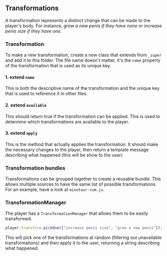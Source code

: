 ## Transformations

A transformation represents a distinct change that can be made to the player's body. For instance, _grow a new penis if they have none_ or _increase penis size if they have one_.

### Transformation

To make a new transformation, create a new class that extends from `_super` and add it to this folder.
The file name doesn't matter, it's the `name` property of the transformation that is used as its unique key.

#### 1. extend `name`

This is both the descriptive name of the transformation and the unique key that is used to reference it in other files.

#### 2. extend `available`

This should return true if the transformation can be applied. This is used to determine which transformations are available to the player.

#### 3. extend `apply`

This is the method that actually applies the transformation. It should make the necessary changes to the player, then return a template message describing what happened (this will be show to the user)

### Transformation bundles

Transformations can be grouped together to create a reusable bundle. This allows multiple sources to have the same list of possible transformations. For an example, have a look at `minotaur-cum.js`.

### TransformationManager

The player has a `TransformationManager` that allows them to be easily transformed.

```js
player.transform.pickOne(["increase penis size", "grow a new penis"]);
```

This will pick one of the transformations at random (filtering out unavailable transformations) and then apply it to the user, returning a string describing what happened.
